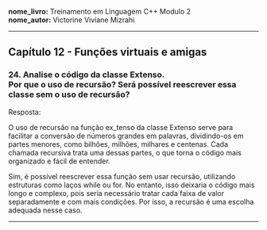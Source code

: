 **nome_livro:** Treinamento em Linguagem C++ Modulo 2  
**nome_autor:** Victorine Viviane Mizrahi  


---

## Capítulo 12 - Funções virtuais e amigas


### 24. Analise o código da classe Extenso. <br> Por que o uso de recursão? Será possível reescrever essa classe sem o uso de recursão?

Resposta:  

O uso de recursão na função ex_tenso da classe Extenso serve para facilitar a conversão de números grandes em palavras, dividindo-os em partes menores, como bilhões, milhões, milhares e centenas. Cada chamada recursiva trata uma dessas partes, o que torna o código mais organizado e fácil de entender.

Sim, é possível reescrever essa função sem usar recursão, utilizando estruturas como laços while ou for. No entanto, isso deixaria o código mais longo e complexo, pois seria necessário tratar cada faixa de valor separadamente e com mais condições. Por isso, a recursão é uma escolha adequada nesse caso.

---